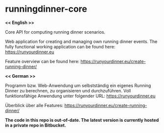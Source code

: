 runningdinner-core
==================

**<< English >>**

Core API for computing running dinner scenarios.

Web application for creating and managing own running dinner events.
The fully functional working application can be found here:
<a href="https://runyourdinner.eu" target="_blank">https://runyourdinner.eu</a>

Feature overview can be found here:
<a href="https://runyourdinner.eu/create-running-dinner/" target="_blank">https://runyourdinner.eu/create-running-dinner/</a>

**<< German >>**

Programm bzw. Web-Anwendung um selbstständig ein eigenes Running Dinner zu berechnen, zu  organisieren und durchzuführen. 
Voll funktionsfähige Anwendung unter folgender URL:
<a href="https://runyourdinner.eu" target="_blank">https://runyourdinner.eu</a>

Überblick über alle Features:
<a href="https://runyourdinner.eu/create-running-dinner/" target="_blank">https://runyourdinner.eu/create-running-dinner/</a>

**The code in this repo is out-of-date. The latest version is currently hosted in a private repo in Bitbucket.** 
